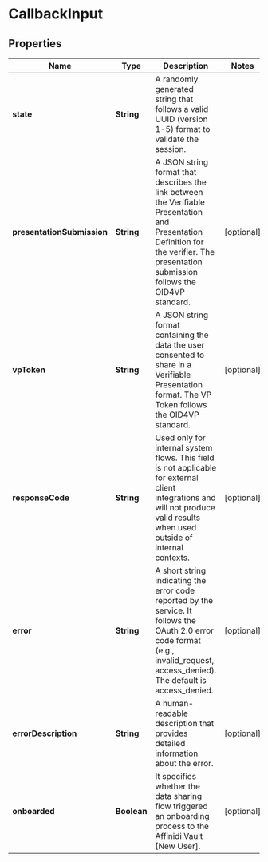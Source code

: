 # CallbackInput

## Properties

| Name                       | Type        | Description                                                                                                                                                                             | Notes      |
| -------------------------- | ----------- | --------------------------------------------------------------------------------------------------------------------------------------------------------------------------------------- | ---------- |
| **state**                  | **String**  | A randomly generated string that follows a valid UUID (version 1-5) format to validate the session.                                                                                     |            |
| **presentationSubmission** | **String**  | A JSON string format that describes the link between the Verifiable Presentation and Presentation Definition for the verifier. The presentation submission follows the OID4VP standard. | [optional] |
| **vpToken**                | **String**  | A JSON string format containing the data the user consented to share in a Verifiable Presentation format. The VP Token follows the OID4VP standard.                                     | [optional] |
| **responseCode**           | **String**  | Used only for internal system flows. This field is not applicable for external client integrations and will not produce valid results when used outside of internal contexts.           | [optional] |
| **error**                  | **String**  | A short string indicating the error code reported by the service. It follows the OAuth 2.0 error code format (e.g., invalid_request, access_denied). The default is access_denied.      | [optional] |
| **errorDescription**       | **String**  | A human-readable description that provides detailed information about the error.                                                                                                        | [optional] |
| **onboarded**              | **Boolean** | It specifies whether the data sharing flow triggered an onboarding process to the Affinidi Vault [New User].                                                                            | [optional] |

